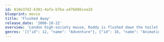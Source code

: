```yaml
---
id: 810e37d2-6381-4afa-b7ba-a476886cea2d
blueprint: movie
title: 'Flushed Away'
release_date: '2006-10-22'
overview: 'London high-society mouse, Roddy is flushed down the toilet by Sid, a common sewer rat. Hang on for a madcap adventure deep in the sewer bowels of Ratropolis, where Roddy meets the resourceful Rita, the rodent-hating Toad and his faithful thugs, Spike and Whitey.'
genres: '[{"id": 12, "name": "Adventure"}, {"id": 16, "name": "Animation"}, {"id": 35, "name": "Comedy"}, {"id": 10751, "name": "Family"}]'
---
```

